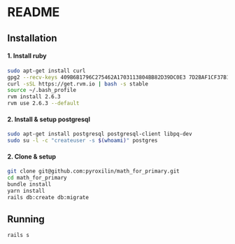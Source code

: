 # README

## Installation

#### 1. Install ruby

```bash
sudo apt-get install curl
gpg2 --recv-keys 409B6B1796C275462A1703113804BB82D39DC0E3 7D2BAF1CF37B13E2069D6956105BD0E739499BDB
curl -sSL https://get.rvm.io | bash -s stable
source ~/.bash_profile
rvm install 2.6.3
rvm use 2.6.3 --default
```

#### 2. Install & setup postgresql

```bash
sudo apt-get install postgresql postgresql-client libpq-dev
sudo su -l -c "createuser -s $(whoami)" postgres
```

#### 2. Clone & setup

```bash
git clone git@github.com:pyroxilin/math_for_primary.git
cd math_for_primary
bundle install
yarn install
rails db:create db:migrate
```

## Running

```bash
rails s
```


